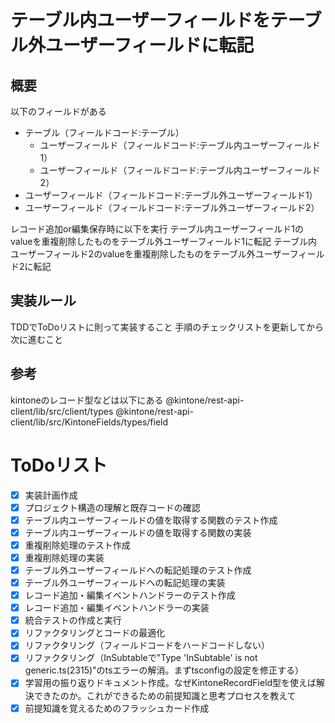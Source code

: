 # テーブル内ユーザーフィールドをテーブル外ユーザーフィールドに転記

## 概要
以下のフィールドがある
- テーブル（フィールドコード:テーブル）
    - ユーザーフィールド（フィールドコード:テーブル内ユーザーフィールド1）
    - ユーザーフィールド（フィールドコード:テーブル内ユーザーフィールド2）
- ユーザーフィールド（フィールドコード:テーブル外ユーザーフィールド1）
- ユーザーフィールド（フィールドコード:テーブル外ユーザーフィールド2）

レコード追加or編集保存時に以下を実行
テーブル内ユーザーフィールド1のvalueを重複削除したものをテーブル外ユーザーフィールド1に転記
テーブル内ユーザーフィールド2のvalueを重複削除したものをテーブル外ユーザーフィールド2に転記

## 実装ルール
TDDでToDoリストに則って実装すること
手順のチェックリストを更新してから次に進むこと

## 参考
kintoneのレコード型などは以下にある
@kintone/rest-api-client/lib/src/client/types
@kintone/rest-api-client/lib/src/KintoneFields/types/field

# ToDoリスト
- [x] 実装計画作成
- [x] プロジェクト構造の理解と既存コードの確認
- [x] テーブル内ユーザーフィールドの値を取得する関数のテスト作成
- [x] テーブル内ユーザーフィールドの値を取得する関数の実装
- [x] 重複削除処理のテスト作成
- [x] 重複削除処理の実装
- [x] テーブル外ユーザーフィールドへの転記処理のテスト作成
- [x] テーブル外ユーザーフィールドへの転記処理の実装
- [x] レコード追加・編集イベントハンドラーのテスト作成
- [x] レコード追加・編集イベントハンドラーの実装
- [x] 統合テストの作成と実行
- [x] リファクタリングとコードの最適化
- [x] リファクタリング（フィールドコードをハードコードしない）
- [x] リファクタリング（InSubtable<UserSelect>で"Type 'InSubtable' is not generic.ts(2315)"のtsエラーの解消。まずtsconfigの設定を修正する）
- [x] 学習用の振り返りドキュメント作成。なぜKintoneRecordField型を使えば解決できたのか。これができるための前提知識と思考プロセスを教えて
- [x] 前提知識を覚えるためのフラッシュカード作成